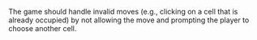 The game should handle invalid moves (e.g., clicking on a cell that is already occupied) by not allowing the move and prompting the player to choose another cell.
